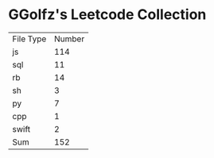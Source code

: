 # GGolfz's Leetcode Collection

<table><tr><td>File Type</td><td>Number</td></tr><tr><td>js</td><td>114</td></tr><tr><td>sql</td><td>11</td></tr><tr><td>rb</td><td>14</td></tr><tr><td>sh</td><td>3</td></tr><tr><td>py</td><td>7</td></tr><tr><td>cpp</td><td>1</td></tr><tr><td>swift</td><td>2</td></tr><tr><td>Sum</td><td>152</td></tr></table>